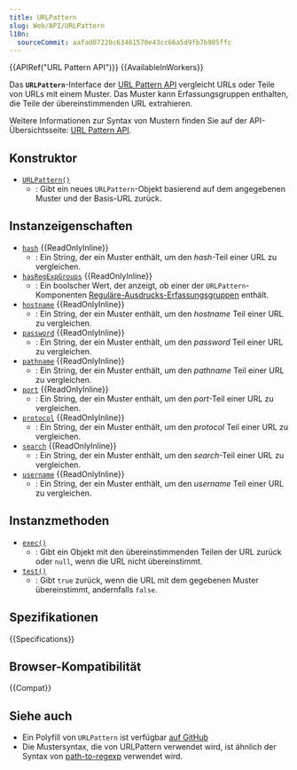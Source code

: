 ```yaml
---
title: URLPattern
slug: Web/API/URLPattern
l10n:
  sourceCommit: aafad07220c63481570e43cc66a5d9fb7b985ffc
---
```


{{APIRef("URL Pattern API")}} {{AvailableInWorkers}}

Das **`URLPattern`**-Interface der [URL Pattern API](/de/docs/Web/API/URL_Pattern_API) vergleicht URLs oder Teile von URLs mit einem Muster. Das Muster kann Erfassungsgruppen enthalten, die Teile der übereinstimmenden URL extrahieren.

Weitere Informationen zur Syntax von Mustern finden Sie auf der API-Übersichtsseite: [URL Pattern API](/de/docs/Web/API/URL_Pattern_API).

## Konstruktor

- [`URLPattern()`](/de/docs/Web/API/URLPattern/URLPattern)
  - : Gibt ein neues `URLPattern`-Objekt basierend auf dem angegebenen Muster und der Basis-URL zurück.

## Instanzeigenschaften

- [`hash`](/de/docs/Web/API/URLPattern/hash) {{ReadOnlyInline}}
  - : Ein String, der ein Muster enthält, um den _hash_-Teil
    einer URL zu vergleichen.
- [`hasRegExpGroups`](/de/docs/Web/API/URLPattern/hasRegExpGroups) {{ReadOnlyInline}}
  - : Ein boolscher Wert, der anzeigt, ob einer der `URLPattern`-Komponenten [Reguläre-Ausdrucks-Erfassungsgruppen](/de/docs/Web/JavaScript/Guide/Regular_expressions/Groups_and_backreferences) enthält.
- [`hostname`](/de/docs/Web/API/URLPattern/hostname) {{ReadOnlyInline}}
  - : Ein String, der ein Muster enthält, um den _hostname_
    Teil einer URL zu vergleichen.
- [`password`](/de/docs/Web/API/URLPattern/password) {{ReadOnlyInline}}
  - : Ein String, der ein Muster enthält, um den _password_
    Teil einer URL zu vergleichen.
- [`pathname`](/de/docs/Web/API/URLPattern/pathname) {{ReadOnlyInline}}
  - : Ein String, der ein Muster enthält, um den _pathname_
    Teil einer URL zu vergleichen.
- [`port`](/de/docs/Web/API/URLPattern/port) {{ReadOnlyInline}}
  - : Ein String, der ein Muster enthält, um den _port_-Teil
    einer URL zu vergleichen.
- [`protocol`](/de/docs/Web/API/URLPattern/protocol) {{ReadOnlyInline}}
  - : Ein String, der ein Muster enthält, um den _protocol_
    Teil einer URL zu vergleichen.
- [`search`](/de/docs/Web/API/URLPattern/search) {{ReadOnlyInline}}
  - : Ein String, der ein Muster enthält, um den _search_-Teil
    einer URL zu vergleichen.
- [`username`](/de/docs/Web/API/URLPattern/username) {{ReadOnlyInline}}
  - : Ein String, der ein Muster enthält, um den _username_
    Teil einer URL zu vergleichen.

## Instanzmethoden

- [`exec()`](/de/docs/Web/API/URLPattern/exec)
  - : Gibt ein Objekt mit den übereinstimmenden Teilen der URL zurück oder `null`, wenn die URL
    nicht übereinstimmt.
- [`test()`](/de/docs/Web/API/URLPattern/test)
  - : Gibt `true` zurück, wenn die URL mit dem gegebenen Muster übereinstimmt, andernfalls `false`.

## Spezifikationen

{{Specifications}}

## Browser-Kompatibilität

{{Compat}}

## Siehe auch

- Ein Polyfill von `URLPattern` ist verfügbar
  [auf GitHub](https://github.com/kenchris/urlpattern-polyfill)
- Die Mustersyntax, die von URLPattern verwendet wird, ist ähnlich der Syntax von
  [path-to-regexp](https://github.com/pillarjs/path-to-regexp) verwendet wird.
